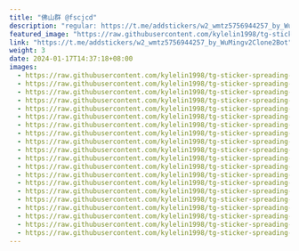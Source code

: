 ```yaml
---
title: "佛山群 @fscjcd"
description: "regular: https://t.me/addstickers/w2_wmtz5756944257_by_WuMingv2Clone2Bot"
featured_image: "https://raw.githubusercontent.com/kylelin1998/tg-sticker-spreading-worldwide-images/main/img/4e7b1baa-dfdf-4961-ac92-d51cc2b5d8e7.jpg"
link: "https://t.me/addstickers/w2_wmtz5756944257_by_WuMingv2Clone2Bot"
weight: 3
date: 2024-01-17T14:37:18+08:00
images:
  - https://raw.githubusercontent.com/kylelin1998/tg-sticker-spreading-worldwide-images/main/img/4e7b1baa-dfdf-4961-ac92-d51cc2b5d8e7.jpg
  - https://raw.githubusercontent.com/kylelin1998/tg-sticker-spreading-worldwide-images/main/img/80ebb378-4e08-4f89-ae03-bb5bbfcb3277.jpg
  - https://raw.githubusercontent.com/kylelin1998/tg-sticker-spreading-worldwide-images/main/img/0633718e-70f5-4397-8667-0c05548c9490.jpg
  - https://raw.githubusercontent.com/kylelin1998/tg-sticker-spreading-worldwide-images/main/img/01f249b7-48f4-47aa-aa6c-c265f700bfa6.jpg
  - https://raw.githubusercontent.com/kylelin1998/tg-sticker-spreading-worldwide-images/main/img/a5c0395d-daf2-4098-9b21-bb3c51e1ef91.jpg
  - https://raw.githubusercontent.com/kylelin1998/tg-sticker-spreading-worldwide-images/main/img/dd6bdc4a-33ce-4699-98cd-aaf8e6c28985.jpg
  - https://raw.githubusercontent.com/kylelin1998/tg-sticker-spreading-worldwide-images/main/img/5484f3c1-69d4-4123-832d-ae127d482649.jpg
  - https://raw.githubusercontent.com/kylelin1998/tg-sticker-spreading-worldwide-images/main/img/974ac0e9-485c-4a74-95e1-23a49bc91844.jpg
  - https://raw.githubusercontent.com/kylelin1998/tg-sticker-spreading-worldwide-images/main/img/32f6a700-1eca-4e1b-98b8-fb8de4c7b7f1.jpg
  - https://raw.githubusercontent.com/kylelin1998/tg-sticker-spreading-worldwide-images/main/img/367b9f4e-6b54-4e5d-91e1-7950d25c41e7.jpg
  - https://raw.githubusercontent.com/kylelin1998/tg-sticker-spreading-worldwide-images/main/img/37904fe3-5d0b-4dfb-b146-974b632e2524.jpg
  - https://raw.githubusercontent.com/kylelin1998/tg-sticker-spreading-worldwide-images/main/img/44145dbe-caf2-4704-8cb7-79947237e446.jpg
  - https://raw.githubusercontent.com/kylelin1998/tg-sticker-spreading-worldwide-images/main/img/3be63e9d-1ef1-4499-b938-aa174a43ff84.jpg
  - https://raw.githubusercontent.com/kylelin1998/tg-sticker-spreading-worldwide-images/main/img/008d6f12-719d-44ff-a188-b7b1aff96ce4.jpg
  - https://raw.githubusercontent.com/kylelin1998/tg-sticker-spreading-worldwide-images/main/img/91743962-c8a9-4117-9d09-a7fbe7795c2e.jpg
  - https://raw.githubusercontent.com/kylelin1998/tg-sticker-spreading-worldwide-images/main/img/06dc9bab-88fc-412c-a0d9-fc190cfca678.jpg
  - https://raw.githubusercontent.com/kylelin1998/tg-sticker-spreading-worldwide-images/main/img/e4f6f1de-62ba-4848-802a-bcc6d031f6e8.jpg
  - https://raw.githubusercontent.com/kylelin1998/tg-sticker-spreading-worldwide-images/main/img/5b0f6a1e-7c51-4b55-af1b-436c42f02c6b.jpg
  - https://raw.githubusercontent.com/kylelin1998/tg-sticker-spreading-worldwide-images/main/img/32b90cfc-b5d0-4b3e-b914-16caf708c535.jpg
  - https://raw.githubusercontent.com/kylelin1998/tg-sticker-spreading-worldwide-images/main/img/919a4a8b-3e23-444b-bbd3-6d208883893c.jpg
---
```

